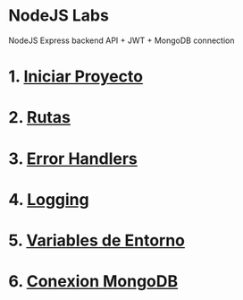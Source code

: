 # NodeJS Labs <!-- omit in toc -->
NodeJS Express backend API + JWT + MongoDB connection

# 1. [Iniciar Proyecto](./01.Iniciar%20Proyecto.md)
# 2. [Rutas](./02.Rutas.md)
# 3. [Error Handlers](03.%20Error%20Handler.md)
# 4. [Logging](04.%20Logging.md)
# 5. [Variables de Entorno](05.%20ENV.md)
# 6. [Conexion MongoDB](06.%20MongoDB.md)

